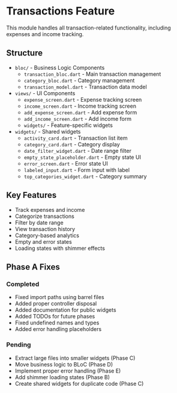 # Transactions Feature

This module handles all transaction-related functionality, including expenses and income tracking.

## Structure

- `bloc/` - Business Logic Components
  - `transaction_bloc.dart` - Main transaction management
  - `category_bloc.dart` - Category management
  - `transaction_model.dart` - Transaction data model
- `views/` - UI Components
  - `expense_screen.dart` - Expense tracking screen
  - `income_screen.dart` - Income tracking screen
  - `add_expense_screen.dart` - Add expense form
  - `add_income_screen.dart` - Add income form
  - `widgets/` - Feature-specific widgets
- `widgets/` - Shared widgets
  - `activity_card.dart` - Transaction list item
  - `category_card.dart` - Category display
  - `date_filter_widget.dart` - Date range filter
  - `empty_state_placeholder.dart` - Empty state UI
  - `error_screen.dart` - Error state UI
  - `labeled_input.dart` - Form input with label
  - `top_categories_widget.dart` - Category summary

## Key Features

- Track expenses and income
- Categorize transactions
- Filter by date range
- View transaction history
- Category-based analytics
- Empty and error states
- Loading states with shimmer effects

## Phase A Fixes

### Completed
- Fixed import paths using barrel files
- Added proper controller disposal
- Added documentation for public widgets
- Added TODOs for future phases
- Fixed undefined names and types
- Added error handling placeholders

### Pending
- Extract large files into smaller widgets (Phase C)
- Move business logic to BLoC (Phase D)
- Implement proper error handling (Phase E)
- Add shimmer loading states (Phase B)
- Create shared widgets for duplicate code (Phase C) 